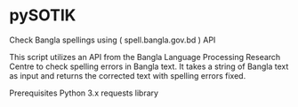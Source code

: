 # pySOTIK
Check Bangla spellings using ( spell.bangla.gov.bd ) API  

This script utilizes an API from the Bangla Language Processing Research Centre to check spelling errors in Bangla text. It takes a string of Bangla text as input and returns the corrected text with spelling errors fixed.

Prerequisites
Python 3.x
requests library
